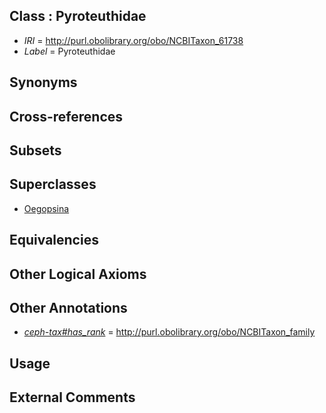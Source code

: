 
## Class : Pyroteuthidae

 * *IRI* = http://purl.obolibrary.org/obo/NCBITaxon_61738
 * *Label* = Pyroteuthidae

## Synonyms


## Cross-references


## Subsets


## Superclasses

 * [Oegopsina](../../NCBITaxon/42/NCBITaxon_34542.md)

## Equivalencies


## Other Logical Axioms


## Other Annotations

 * *[ceph-tax#has_rank](../../ceph-tax#has/nk/ceph-tax#has_rank.md)* = http://purl.obolibrary.org/obo/NCBITaxon_family

## Usage


## External Comments

